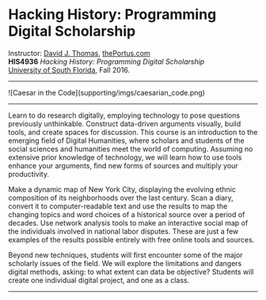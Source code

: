 # Hacking History: Programming Digital Scholarship

Instructor: [David J. Thomas](mailto::davidjthomas@usf.edu), [thePortus.com](http://thePortus.com/)<br />
**HIS4936** *Hacking History: Programming Digital Scholarship*<br />
[University of South Florida](http://www.usf.edu/), Fall 2016.

---

<span align="center">
![Caesar in the Code](supporting/imgs/caesarian_code.png)
</span>

---

Learn to do research digitally, employing technology to pose questions previously unthinkable. Construct data-driven arguments visually, build tools, and create spaces for discussion. This course is an introduction to the emerging field of Digital Humanities, where scholars and students of the social sciences and humanities meet the world of computing. Assuming no extensive prior knowledge of technology, we will learn how to use tools enhance your arguments, find new forms of sources and multiply your productivity.

Make a dynamic map of New York City, displaying the evolving ethnic composition of its neighborhoods over the last century. Scan a diary, convert it to computer-readable text and use the results to map the changing topics and word choices of a historical source over a period of decades. Use network analysis tools to make an interactive social map of the individuals involved in national labor disputes. These are just a few examples of the results possible entirely with free online tools and sources.

Beyond new techniques, students will first encounter some of the major scholarly issues of the field.  We will explore the limitations and dangers digital methods, asking: to what extent can data be objective? Students will create one individual digital project, and one as a class.

---

